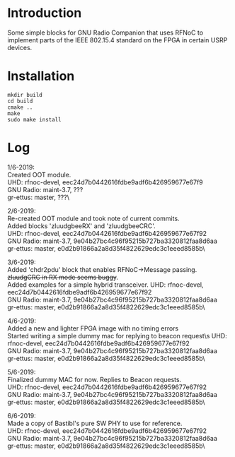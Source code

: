 # Introduction
Some simple blocks for GNU Radio Companion that uses RFNoC to implement parts of
the IEEE 802.15.4 standard on the FPGA in certain USRP devices.

# Installation
```
mkdir build
cd build
cmake ..
make
sudo make install
```

# Log
1/6-2019:\
Created OOT module.\
UHD: rfnoc-devel, eec24d7b0442616fdbe9adf6b426959677e67f9\
GNU Radio: maint-3.7, ???\
gr-ettus: master, ???\

2/6-2019:\
Re-created OOT module and took note of current commits.\
Added blocks 'zluudgbeeRX' and 'zluudgbeeCRC'.\
UHD: rfnoc-devel,     eec24d7b0442616fdbe9adf6b426959677e67f92\
GNU Radio: maint-3.7, 9e04b27bc4c96f95215b727ba3320812faa8d6aa\
gr-ettus: master,     e0d2b91866a2a8d35f4822629edc3c1eeed8585b\

3/6-2019:\
Added 'chdr2pdu' block that enables RFNoC-\>Message passing.\
~~zluudgCRC in RX mode seems buggy~~.\
Added examples for a simple hybrid transceiver.
UHD: rfnoc-devel,     eec24d7b0442616fdbe9adf6b426959677e67f92\
GNU Radio: maint-3.7, 9e04b27bc4c96f95215b727ba3320812faa8d6aa\
gr-ettus: master,     e0d2b91866a2a8d35f4822629edc3c1eeed8585b\

4/6-2019:\
Added a new and lighter FPGA image with no timing errors \
Started writing a simple dummy mac for replying to beacon request\s
UHD: rfnoc-devel,     eec24d7b0442616fdbe9adf6b426959677e67f92\
GNU Radio: maint-3.7, 9e04b27bc4c96f95215b727ba3320812faa8d6aa\
gr-ettus: master,     e0d2b91866a2a8d35f4822629edc3c1eeed8585b\

5/6-2019:\
Finalized dummy MAC for now. Replies to Beacon requests. \
UHD: rfnoc-devel,     eec24d7b0442616fdbe9adf6b426959677e67f92\
GNU Radio: maint-3.7, 9e04b27bc4c96f95215b727ba3320812faa8d6aa\
gr-ettus: master,     e0d2b91866a2a8d35f4822629edc3c1eeed8585b\

6/6-2019:\
Made a copy of Bastibl's pure SW PHY to use for reference. \
UHD: rfnoc-devel,     eec24d7b0442616fdbe9adf6b426959677e67f92\
GNU Radio: maint-3.7, 9e04b27bc4c96f95215b727ba3320812faa8d6aa\
gr-ettus: master,     e0d2b91866a2a8d35f4822629edc3c1eeed8585b\
